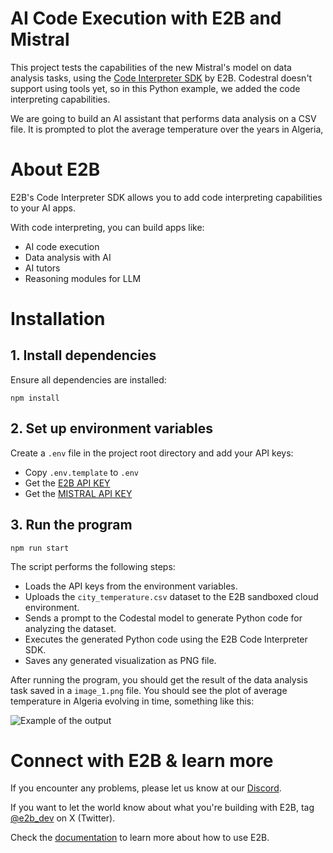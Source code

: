 # AI Code Execution with E2B and Mistral

This project tests the capabilities of the new Mistral's model on data analysis tasks, using the [Code Interpreter SDK](https://github.com/e2b-dev/code-interpreter) by E2B. Codestral doesn't support using tools yet, so in this Python example, we added the code interpreting capabilities.

We are going to build an AI assistant that performs data analysis on a CSV file. It is prompted to plot the average temperature over the years in Algeria,

# About E2B
E2B's Code Interpreter SDK allows you to add code interpreting capabilities to your AI apps.

With code interpreting, you can build apps like:

- AI code execution
- Data analysis with AI
- AI tutors
- Reasoning modules for LLM


# Installation

## 1. Install dependencies

Ensure all dependencies are installed:

```
npm install
```

## 2. Set up environment variables

Create a `.env` file in the project root directory and add your API keys:

- Copy `.env.template` to `.env`
- Get the [E2B API KEY](https://e2b.dev/docs/getting-started/api-key)
- Get the [MISTRAL API KEY](https://console.mistral.ai/api-keys/)

## 3. Run the program

```
npm run start
```

The script performs the following steps:
    
- Loads the API keys from the environment variables.
- Uploads the `city_temperature.csv` dataset to the E2B sandboxed cloud environment.
- Sends a prompt to the Codestal model to generate Python code for analyzing the dataset.
- Executes the generated Python code using the E2B Code Interpreter SDK.
- Saves any generated visualization as PNG file.
  

After running the program, you should get the result of the data analysis task saved in a `image_1.png` file. You should see the plot of average temperature in Algeria evolving in time, something like this:

![Example of the output](image_1.png)


# Connect with E2B & learn more
If you encounter any problems, please let us know at our [Discord](https://discord.com/invite/U7KEcGErtQ).

If you want to let the world know about what you're building with E2B, tag [@e2b_dev](https://twitter.com/e2b_dev) on X (Twitter).

Check the [documentation](https://e2b.dev/docs) to learn more about how to use E2B.